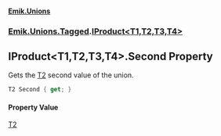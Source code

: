 #### [Emik.Unions](index.md 'index')
### [Emik.Unions.Tagged](Emik.Unions.Tagged.md 'Emik.Unions.Tagged').[IProduct&lt;T1,T2,T3,T4&gt;](IProduct_T1,T2,T3,T4_.md 'Emik.Unions.Tagged.IProduct<T1,T2,T3,T4>')

## IProduct<T1,T2,T3,T4>.Second Property

Gets the [T2](IProduct_T1,T2,T3,T4_.md#Emik.Unions.Tagged.IProduct_T1,T2,T3,T4_.T2 'Emik.Unions.Tagged.IProduct<T1,T2,T3,T4>.T2') second value of the union.

```csharp
T2 Second { get; }
```

#### Property Value
[T2](IProduct_T1,T2,T3,T4_.md#Emik.Unions.Tagged.IProduct_T1,T2,T3,T4_.T2 'Emik.Unions.Tagged.IProduct<T1,T2,T3,T4>.T2')